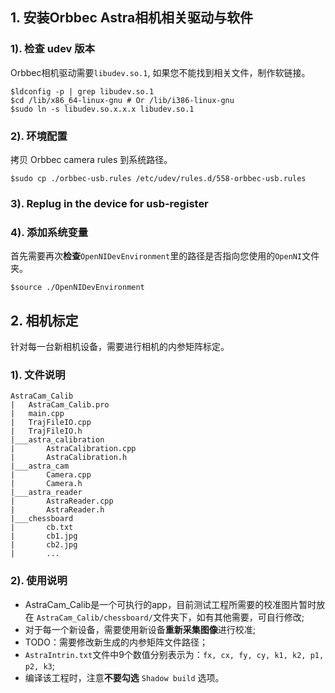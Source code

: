## 1. 安装Orbbec Astra相机相关驱动与软件
### 1). 检查 udev 版本
Orbbec相机驱动需要`libudev.so.1`, 如果您不能找到相关文件，制作软链接。
```shell
$ldconfig -p | grep libudev.so.1
$cd /lib/x86_64-linux-gnu # Or /lib/i386-linux-gnu
$sudo ln -s libudev.so.x.x.x libudev.so.1
```  

### 2). 环境配置
拷贝 Orbbec camera rules 到系统路径。  
```shell
$sudo cp ./orbbec-usb.rules /etc/udev/rules.d/558-orbbec-usb.rules 
```  

### 3). Replug in the device for usb-register  

### 4). 添加系统变量
首先需要再次**检查**`OpenNIDevEnvironment`里的路径是否指向您使用的`OpenNI`文件夹。
```shell  
$source ./OpenNIDevEnvironment
```


## 2. 相机标定
针对每一台新相机设备，需要进行相机的内参矩阵标定。

### 1). 文件说明
```
AstraCam_Calib
|   AstraCam_Calib.pro
|   main.cpp
|   TrajFileIO.cpp
|   TrajFileIO.h
|___astra_calibration
|       AstraCalibration.cpp       
|       AstraCalibration.h
|___astra_cam
|       Camera.cpp  
|       Camera.h
|___astra_reader
|       AstraReader.cpp
|       AstraReader.h
|___chessboard
|       cb.txt
|       cb1.jpg
|       cb2.jpg
|       ...
```

### 2). 使用说明
- AstraCam_Calib是一个可执行的app，目前测试工程所需要的校准图片暂时放在 `AstraCam_Calib/chessboard/`文件夹下，如有其他需要，可自行修改;
- 对于每一个新设备，需要使用新设备**重新采集图像**进行校准;
- TODO：需要修改新生成的内参矩阵文件路径；
- `AstraIntrin.txt`文件中9个数值分别表示为：`fx, cx, fy, cy, k1, k2, p1, p2, k3`;
- 编译该工程时，注意**不要勾选** `Shadow build` 选项。
